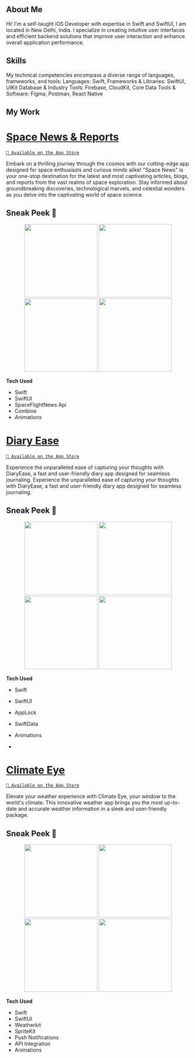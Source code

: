 ## About Me
Hi! I'm a self-taught iOS Developer with expertise in Swift and SwiftUl, I am located in New Delhi, India. I specialize in creating intuitive user interfaces and efficient backend solutions that improve user interaction and enhance overall application performance. 

## Skills
My technical competencies encompass a diverse range of languages, frameworks, and tools:
Languages: Swift,  Frameworks & Libraries: SwiftUl, UlKit Database & Industry Tools: Firebase, CloudKit, Core Data Tools & Software: Figma, Postman, React Native

## My Work
# [Space News & Reports](https://apps.apple.com/in/app/space-news-reports/id6475634079)
[`📲 Available on the App Store`](https://apps.apple.com/in/app/space-news-reports/id6475634079)

Embark on a thrilling journey through the cosmos with our cutting-edge app designed for space enthusiasts and curious minds alike! "Space News" is your one-stop destination for the latest and most captivating articles, blogs, and reports from the vast realms of space exploration. Stay informed about groundbreaking discoveries, technological marvels, and celestial wonders as you delve into the captivating world of space science.

## Sneak Peek 👀

<p align="center">
  <img src="https://github.com/brittanyarima/iOS-Developer-Portfolio/assets/76922883/d26e2525-5b46-4814-ad01-b2141f3a4fcf", width="200"/>
  <img src="https://github.com/brittanyarima/iOS-Developer-Portfolio/assets/76922883/142c72ae-ffa2-4759-9c47-fc6d65d91316", width="200"/>
  <img src="https://github.com/brittanyarima/iOS-Developer-Portfolio/assets/76922883/2edf6ae3-4f8a-4c99-a9e7-2d6f1a3c48a6", width="200"/>
  <img src="https://github.com/brittanyarima/iOS-Developer-Portfolio/assets/76922883/2edf6ae3-4f8a-4c99-a9e7-2d6f1a3c48a6", width="200"/>
</p>


**Tech Used**
- Swift
- SwiftUI
- SpaceFlightNews Api
- Combine
- Animations


# [Diary Ease](https://apps.apple.com/in/app/diary-ease/id6475321698)
[`📲 Available on the App Store`](https://apps.apple.com/in/app/diary-ease/id6475321698)

Experience the unparalleled ease of capturing your thoughts with DiaryEase, a fast and user-friendly diary app designed for seamless journaling. Experience the unparalleled ease of capturing your thoughts with DiaryEase, a fast and user-friendly diary app designed for seamless journaling. 

## Sneak Peek 👀

<p align="center">
  <img src="https://github.com/brittanyarima/iOS-Developer-Portfolio/assets/76922883/d26e2525-5b46-4814-ad01-b2141f3a4fcf", width="200"/>
  <img src="https://github.com/brittanyarima/iOS-Developer-Portfolio/assets/76922883/142c72ae-ffa2-4759-9c47-fc6d65d91316", width="200"/>
  <img src="https://github.com/brittanyarima/iOS-Developer-Portfolio/assets/76922883/2edf6ae3-4f8a-4c99-a9e7-2d6f1a3c48a6", width="200"/>
  <img src="https://github.com/brittanyarima/iOS-Developer-Portfolio/assets/76922883/2edf6ae3-4f8a-4c99-a9e7-2d6f1a3c48a6", width="200"/>
</p>


**Tech Used**
- Swift
- SwiftUI
- AppLock
- SwiftData
- Animations

- 
# [Climate Eye](https://apps.apple.com/in/app/climateeye/id6470154608)
[`📲 Available on the App Store`](https://apps.apple.com/in/app/climateeye/id6470154608)

Elevate your weather experience with Climate Eye, your window to the world's climate. This innovative weather app brings you the most up-to-date and accurate weather information in a sleek and user-friendly package.

## Sneak Peek 👀

<p align="center">
  <img src="https://github.com/brittanyarima/iOS-Developer-Portfolio/assets/76922883/d26e2525-5b46-4814-ad01-b2141f3a4fcf", width="200"/>
  <img src="https://github.com/brittanyarima/iOS-Developer-Portfolio/assets/76922883/142c72ae-ffa2-4759-9c47-fc6d65d91316", width="200"/>
  <img src="https://github.com/brittanyarima/iOS-Developer-Portfolio/assets/76922883/2edf6ae3-4f8a-4c99-a9e7-2d6f1a3c48a6", width="200"/>
  <img src="https://github.com/brittanyarima/iOS-Developer-Portfolio/assets/76922883/2edf6ae3-4f8a-4c99-a9e7-2d6f1a3c48a6", width="200"/>
</p>


**Tech Used**
- Swift
- SwiftUI
- Weatherkit
- SpriteKit
- Push Notifications
- API Integration
- Animations

